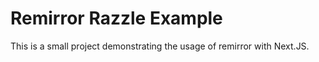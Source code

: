 # Remirror Razzle Example

This is a small project demonstrating the usage of remirror with Next.JS.
